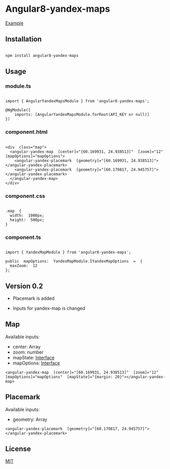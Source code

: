 
# Angular8-yandex-maps

  

[Example](https://github.com/ddubrava/angular-yandex-maps/tree/develop/src/app)

  

## Installation

  
  

```bash

npm install angular8-yandex-maps

```

  

## Usage

### module.ts

```

import { AngularYandexMapsModule } from 'angular8-yandex-maps';

@NgModule({
	imports: [AngularYandexMapsModule.forRoot(API_KEY or null)]
})

```

  

### component.html

```

<div  class="map">
  <angular-yandex-map  [center]="[60.169931, 24.938513]"  [zoom]="12"  [mapOptions]="mapOptions">
    <angular-yandex-placemark  [geometry]="[60.169931, 24.938513]"></angular-yandex-placemark>
    <angular-yandex-placemark  [geometry]="[60.170817, 24.945757]"></angular-yandex-placemark>
  </angular-yandex-map>
</div>

```

  

### component.css

```

.map  {
  width:  1000px;
  height:  500px;
}

```

  

### component.ts

```

import { YandexMapModule } from 'angular8-yandex-maps';

public  mapOptions:  YandexMapModule.IYandexMapOptions  =  {
  maxZoom:  12
};

```

  

## Version 0.2

- Placemark is added

- Inputs for yandex-map is changed


## Map 
Available inputs:

 - center: Array<number>
 - zoom: number
 - mapState: [Interface](%5BMap%5D%28https://tech.yandex.ru/maps/jsapi/doc/2.1/ref/reference/Map-docpage/%29)
 -  mapOptions: [Interface](%5BMap%5D%28https://tech.yandex.ru/maps/jsapi/doc/2.1/ref/reference/Map-docpage/%29)

```
<angular-yandex-map  [center]="[60.169931, 24.938513]"  [zoom]="12"  [mapOptions]="mapOptions"  [mapState]="{margin: 20}"></angular-yandex-map>
```

## Placemark
Available inputs:

 - geometry: Array<number>

```
<angular-yandex-placemark  [geometry]="[60.170817, 24.945757]"></angular-yandex-placemark>
```

## License

[MIT](https://github.com/ddubrava/angular-yandex-maps/blob/develop/LICENSE.md)